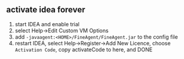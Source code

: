 ## activate idea forever

1. start IDEA and enable trial
2. select Help->Edit Custom VM Options
3. add `-javaagent:<HOME>/FineAgent/FineAgent.jar` to the config file
4. restart IDEA, select Help->Register->Add New Licence, choose `Activation Code`, copy activateCode to here, and DONE
